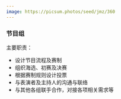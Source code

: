 ```yaml
---
image: https://picsum.photos/seed/jmz/360
---
```

### 节目组
主要职责：
- 设计节目流程及赛制
- 组织海选、初赛及决赛
- 根据赛制规则设计投票
- 与表演者及主持人的沟通与联络
- 与其他各组联手合作，对接各项相关需求等
